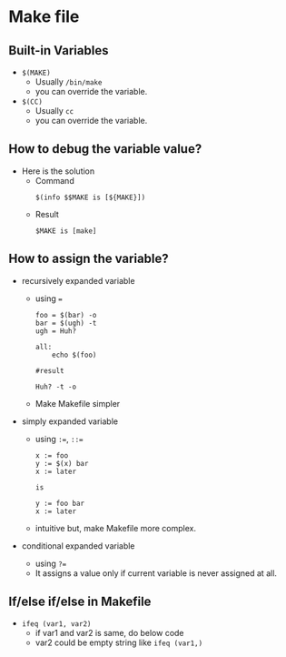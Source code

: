 # Make file

## Built-in Variables

* `$(MAKE)`
    * Usually `/bin/make`
    * you can override the variable.
* `$(CC)`
    * Usually `cc`
    * you can override the variable.


## How to debug the variable value?

* Here is the solution
    * Command
        ```
        $(info $$MAKE is [${MAKE}])
        ```
    * Result
        ```
        $MAKE is [make]
        ```

## How to assign the variable?

* recursively expanded variable
    * using `=` 
        ```make
        foo = $(bar) -o
        bar = $(ugh) -t
        ugh = Huh?

        all:
            echo $(foo)

        #result

        Huh? -t -o
        ```
    * Make Makefile simpler

* simply expanded variable
    * using `:=`, `::=`
        ```make
        x := foo
        y := $(x) bar
        x := later

        is 

        y := foo bar
        x := later
        ```
    * intuitive but, make Makefile more complex.
* conditional expanded variable
    * using `?=`
    * It assigns a value only if current variable is never assigned at all.


## If/else if/else in Makefile

* `ifeq (var1, var2)`
    * if var1 and var2 is same, do below code
    * var2 could be empty string like `ifeq (var1,)`
